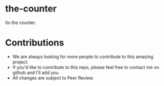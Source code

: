 # the-counter
Its the counter.

# Contributions
- We are always looking for more people to contribute to this amazing project.
- If you'd like to contribute to this repo, please feel free to contact me on github and I'll add you. 
- All changes are subject to Peer Review.
